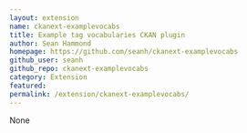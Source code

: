 ```yaml
---
layout: extension
name: ckanext-examplevocabs
title: Example tag vocabularies CKAN plugin
author: Sean Hammond
homepage: https://github.com/seanh/ckanext-examplevocabs
github_user: seanh
github_repo: ckanext-examplevocabs
category: Extension
featured: 
permalink: /extension/ckanext-examplevocabs/
---
```



None
